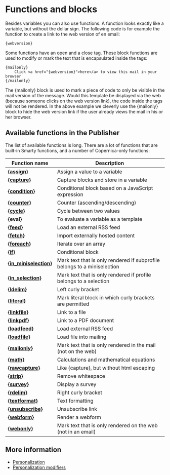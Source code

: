# Functions and blocks

Besides variables you can also use functions. A function looks exactly like
a variable, but without the dollar sign. The following code is for example
the function to create a link to the web version of en email:

    {webversion}

Some functions have an open and a close tag. These block functions are used
to modify or mark the text that is encapsulated inside the tags:

    {mailonly}
        Click <a href="{webversion}">here</a> to view this mail in your browser
    {/mailonly}

The {mailonly} block is used to mark a piece of code to only be visible in 
the mail version of the message. Would this template be displayed via the
web (because someone clicks on the web version link), the code inside the 
tags will not be rendered. In the above example we cleverly use the {mailonly}
block to hide the web version link if the user already views the mail in his
or her browser.
    
## Available functions in the Publisher

The list of available functions is long. There are a lot of functions that 
are built-in Smarty functions, and a number of Copernica-only functions:
                                                                                                                                                    
| Function name                                                          | Description                                                              |
|------------------------------------------------------------------------|--------------------------------------------------------------------------|
| **[{assign}](./personalization-functions-assign)**                     | Assign a value to a variable                                             |
| **[{capture}](./personalization-functions-capture)**                   | Capture blocks and store in a variable                                   |
| **[{condition}](./personalization-functions-condition)**               | Conditional block based on a JavaScript expression                       |
| **[{counter}](./personalization-functions-counter)**                   | Counter (ascending/descending)                                           |
| **[{cycle}](./personalization-functions-cycle)**                       | Cycle between two values                                                 |
| **{eval}**                                                             | To evaluate a variable as a template                                     |
| **[{feed}](./personalization-functions-feed)**                         | Load an external RSS feed                                                |
| **[{fetch}](./personalization-functions-fetch)**                       | Import externally hosted content                                         |
| **[{foreach}](./personalization-functions-foreach)**                   | Iterate over an array                                                    |
| **[{if}](./personalization-functions-if)**                             | Conditional block                                                        |
| **[{in_miniselection}](./personalization-functions-in_miniselection)** | Mark text that is only rendered if subprofile belongs to a miniselection |
| **[{in_selection}](./personalization-functions-in_selection)**         | Mark text that is only rendered if profile belongs to a selection        |
| **[{ldelim}](./personalization-functions-delim)**                      | Left curly bracket                                                       |
| **[{literal}](./personalization-functions-literal)**                   | Mark literal block in which curly brackets are permitted                 |
| **[{linkfile}](./personalization-functions-linkfile)**                 | Link to a file                                                           |
| **[{linkpdf}](./personalization-functions-linkpdf)**                   | Link to a PDF document                                                   |
| **[{loadfeed}](./personalization-functions-loadfeed)**                 | Load external RSS feed                                                   |
| **[{loadfile}](./personalization-functions-loadfile)**                 | Load file into mailing                                                   |
| **[{mailonly}](./personalization-functions-mailonly)**                 | Mark text that is only rendered in the mail (not on the web)             |
| **[{math}](./personalization-functions-math)**                         | Calculations and mathematical equations                                  |
| **[{rawcapture}](./personalization-functions-rawcapture)**             | Like {capture}, but without html escaping                                |
| **[{strip}](./personalization-functions-strip)**                       | Remove whitespace                                                        |
| **[{survey}](./personalization-functions-survey)**                     | Display a survey                                                         |
| **[{rdelim}](./personalization-functions-delim)**                      | Right curly bracket                                                      |
| **[{textformat}](./personalization-functions-textformat)**             | Text formatting                                                          |
| **[{unsubscribe}](./personalization-functions-unsubscribe)**           | Unsubscribe link                                                         |
| **[{webform}](./personalization-functions-webform)**                   | Render a webform                                                         |
| **[{webonly}](./personalization-functions-webonly)**                   | Mark text that is only rendered on the web (not in an email)             |

## More information

* [Personalization](./personalization)
* [Personalization modifiers](./personalization-modifiers)
